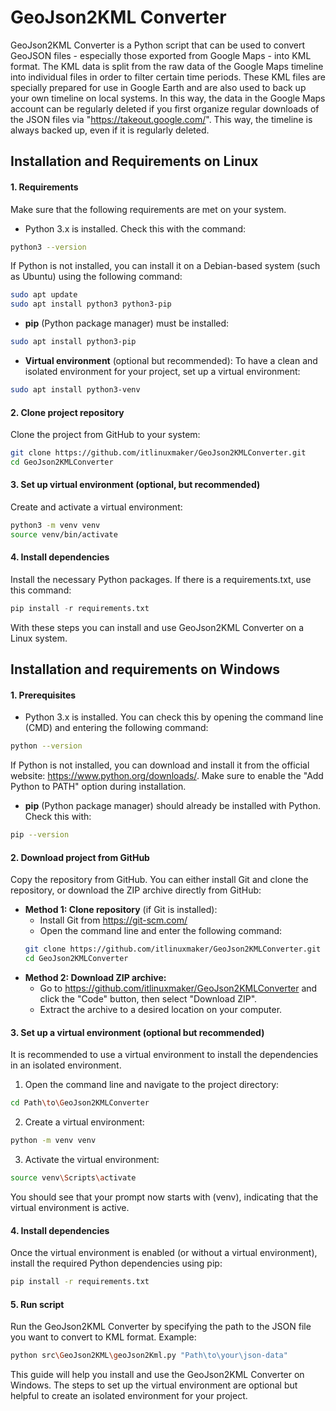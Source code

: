 # GeoJson2KML Converter

GeoJson2KML Converter is a Python script that can be used to convert GeoJSON files - especially those exported from Google Maps - into KML format. The KML data is split from the raw data of the Google Maps timeline into individual files in order to filter certain time periods. These KML files are specially prepared for use in Google Earth and are also used to back up your own timeline on local systems. In this way, the data in the Google Maps account can be regularly deleted if you first organize regular downloads of the JSON files via "https://takeout.google.com/". This way, the timeline is always backed up, even if it is regularly deleted.

## Installation and Requirements on Linux
#### 1. Requirements

Make sure that the following requirements are met on your system.
* Python 3.x is installed. Check this with the command:
```bash    
python3 --version
```
If Python is not installed, you can install it on a Debian-based system (such as Ubuntu) using the following command:
```bash
sudo apt update
sudo apt install python3 python3-pip
```
* **pip** (Python package manager) must be installed:
```bash  
sudo apt install python3-pip  
```
* **Virtual environment** (optional but recommended): To have a clean and isolated environment for your project, set up a virtual environment:
```bash  
sudo apt install python3-venv  
```
#### 2. Clone project repository
Clone the project from GitHub to your system:
```bash  
git clone https://github.com/itlinuxmaker/GeoJson2KMLConverter.git
cd GeoJson2KMLConverter  
```
#### 3. Set up virtual environment (optional, but recommended)
Create and activate a virtual environment:
```bash  
python3 -m venv venv
source venv/bin/activate  
```
#### 4. Install dependencies
Install the necessary Python packages. If there is a requirements.txt, use this command:
```python  
pip install -r requirements.txt  
```
With these steps you can install and use GeoJson2KML Converter on a Linux system.

## Installation and requirements on Windows
#### 1. Prerequisites

* Python 3.x is installed. You can check this by opening the command line (CMD) and entering the following command:
```bash  
python --version
```
If Python is not installed, you can download and install it from the official website: https://www.python.org/downloads/. Make sure to enable the "Add Python to PATH" option during installation.

* **pip** (Python package manager) should already be installed with Python. Check this with:  
```bash  
pip --version
```
#### 2. Download project from GitHub

Copy the repository from GitHub. You can either install Git and clone the repository, or download the ZIP archive directly from GitHub:

* **Method 1: Clone repository** (if Git is installed):
	* Install Git from https://git-scm.com/
	* Open the command line and enter the following command:
	```bash  
	git clone https://github.com/itlinuxmaker/GeoJson2KMLConverter.git  
	cd GeoJson2KMLConverter  
	```
* **Method 2: Download ZIP archive:**
	* Go to https://github.com/itlinuxmaker/GeoJson2KMLConverter and click the "Code" button, then select "Download ZIP".
	* 	Extract the archive to a desired location on your computer.
#### 3. Set up a virtual environment (optional but recommended)

It is recommended to use a virtual environment to install the dependencies in an isolated environment.
1. Open the command line and navigate to the project directory:  
```bash  
cd Path\to\GeoJson2KMLConverter  
```
2. Create a virtual environment:
```bash  
python -m venv venv  
```
3. Activate the virtual environment:
```bash  
source venv\Scripts\activate  
```
You should see that your prompt now starts with (venv), indicating that the virtual environment is active.
#### 4. Install dependencies
Once the virtual environment is enabled (or without a virtual environment), install the required Python dependencies using pip:
```bash  
pip install -r requirements.txt  
```
#### 5. Run script

Run the GeoJson2KML Converter by specifying the path to the JSON file you want to convert to KML format. Example:
```bash  
python src\GeoJson2KML\geoJson2Kml.py "Path\to\your\json-data"  
```
This guide will help you install and use the GeoJson2KML Converter on Windows. The steps to set up the virtual environment are optional but helpful to create an isolated environment for your project.